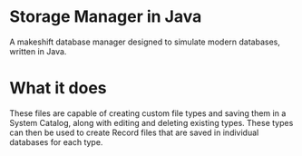 # Storage Manager in Java
A makeshift database manager designed to simulate modern databases, written in Java.

# What it does
These files are capable of creating custom file types and saving them in a System Catalog, along with editing and deleting existing types. These types can then be used to create Record files that are saved in individual databases for each type.

